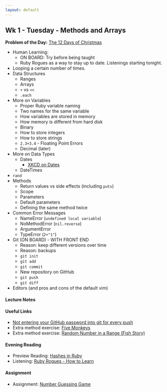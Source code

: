 ```yaml
---
layout: default
---
```


## Wk 1 - Tuesday - Methods and Arrays

**Problem of the Day:** [The 12 Days of Christmas](https://github.com/masonfmatthews/rails_assignments/tree/master/exercises/twelve_days_of_christmas)

* Human Learning:
  * ON BOARD: Try before being taught
  * Ruby Rogues as a way to stay up to date.  Listenings starting tonight.
* Looping a certain number of times.
* Data Structures
  * Ranges
  * Arrays
  * `+` vs `<<`
  * `.each`
* More on Variables
  * Proper Ruby variable naming
  * Two names for the same variable
  * How variables are stored in memory
  * How memory is different from hard disk
  * Binary
  * How to store integers
  * How to store strings
  * `2.3+3.4` - Floating Point Errors
  * Decimal (later)
* More on Data Types
  * Dates
    * [XKCD on Dates](https://xkcd.com/1179/)
  * DateTimes
* `rand`
* Methods
  * Return values vs side effects (including `puts`)
  * Scope
  * Parameters
  * Default parameters
  * Defining the same method twice
* Common Error Messages
  * NameError (`undefined local variable`)
  * NoMethodError (`nil.reverse`)
  * ArgumentError
  * TypeError (`2+"1"`)
* Git (ON BOARD) - WITH FRONT END
  * Reason: keep different versions over time
  * Reason: backups
  * `git init`
  * `git add`
  * `git commit`
  * New repository on GitHub
  * `git push`
  * `git diff`
* Editors (and pros and cons of the default vim)

#### Lecture Notes

<!--
* [Class Video]()
* [Whiteboard - Git Commands](http://tiyd-rails.s3.amazonaws.com/pictures/uploaded_files/000/000/022/original/git.jpg?1442257420)
* [12 Days of Christmas Code](12days.rb)
-->

#### Useful Links

* [Not entering your GitHub password into git for every push](https://help.github.com/articles/caching-your-github-password-in-git/)
* Extra method exercise: [Five Monkeys](https://github.com/masonfmatthews/rails_assignments/tree/master/unused/exercises/monkeys_jumping_on_the_bed)
* Extra method exercise: [Random Number in a Range (Fish Story)](https://github.com/masonfmatthews/rails_assignments/tree/master/unused/exercises/random_in_range)

#### Evening Reading

* Preview Reading: [Hashes in Ruby](https://rubymonk.com/learning/books/1-ruby-primer/chapters/10-hashes-in-ruby/lessons/46-introduction-to-ruby-hashes)
* Listening: [Ruby Rogues - How to Learn](https://devchat.tv/ruby-rogues/131-rr-how-to-learn)

#### Assignment

* Assignment: [Number Guessing Game](https://github.com/tiyd-rails-2016-01/number_guessing)
<!-- * Feedback: [Number Guessing Game Feedback](feedback) -->
